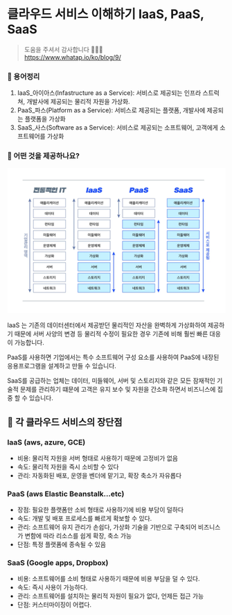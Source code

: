 # 클라우드 서비스 이해하기 IaaS, PaaS, SaaS
> 도움을 주셔서 감사합니다 🙇🏻‍♂️  
> https://www.whatap.io/ko/blog/9/

### 🥑 용어정리 
1. IaaS_아이아스(Infastructure as a Service): 서비스로 제공되는 인프라 스트럭쳐, 개발사에 제공되는 물리적 자원을 가상화.
2. PaaS_파스(Platform as a Service): 서비스로 제공되는 플랫폼, 개발사에 제공되는 플랫폼을 가상화
3. SaaS_사스(Software as a Service): 서비스로 제공되는 소프트웨어, 고객에게 소프트웨어를 가상화

### 🥕 어떤 것을 제공하나요?
<img src="../img/Iaas,SaaS,PaaS_구분.png">

IaaS 는 기존의 데이터센터에서 제공받던 물리적인 자산을 완벽하게 가상화하여 제공하기 때문에 서버 사양의 변경 등 물리적 수정이 필요한 경우 기존에 비해 훨씬 빠른 대응이 가능합니다.

PaaS를 사용하면 기업에서는 특수 소프트웨어 구성 요소를 사용하여 PaaS에 내장된 응용프로그램을 설계하고 만들 수 있습니다.

SaaS를 공급하는 업체는 데이터, 미들웨어, 서버 및 스토리지와 같은 모든 잠재적인 기술적 문제를 관리하기 떄문에 고객은 유지 보수 및 자원을 간소화 하면서 비즈니스에 집중 할 수 있습니다.

## 🐷 각 클라우드 서비스의 장단점

### IaaS (aws, azure, GCE)
* 비용: 물리적 자원을 서버 형태로 사용하기 때문에 고정비가 없음
* 속도: 물리적 자원을 즉시 소비할 수 있다
* 관리: 자동화된 배포, 운영을 벤더에 맡기고, 확장 축소가 자유롭다

### PaaS (aws Elastic Beanstalk...etc)
* 장점: 필요한 플랫폼만 소비 형태로 사용하기에 비용 부담이 덜하다
* 속도: 개발 및 배포 프로세스를 빠르게 확보할 수 있다.
* 관리: 소프트웨어 유지 관리가 손쉽다, 가상화 기술을 기반으로 구축되어 비즈니스가 변함에 따라 리소스를 쉽게 확장, 축소 가능
* 단점: 특정 플랫폼에 종속될 수 있음

### SaaS (Google apps, Dropbox)
* 비용: 소프트웨어를 소비 형태로 사용하기 때문에 비용 부담을 덜 수 있다.
* 속도: 즉시 사용이 가능하다. 
* 관리: 소프트웨어를 설치하는 물리적 자원이 필요가 없다, 언제든 접근 가능
* 단점: 커스터마이징이 어렵다.